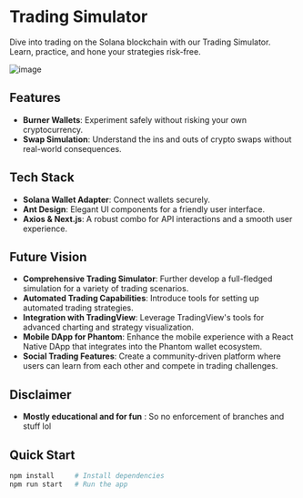 # Trading Simulator

Dive into trading on the Solana blockchain with our Trading Simulator. Learn, practice, and hone your strategies risk-free.

![image](https://github.com/lucas-low/edge-full-stack-trading-sim/assets/53358104/c342705e-b419-4a90-a334-ede98e6d2224)

## Features

-   **Burner Wallets**: Experiment safely without risking your own cryptocurrency.
-   **Swap Simulation**: Understand the ins and outs of crypto swaps without real-world consequences.

## Tech Stack

-   **Solana Wallet Adapter**: Connect wallets securely.
-   **Ant Design**: Elegant UI components for a friendly user interface.
-   **Axios & Next.js**: A robust combo for API interactions and a smooth user experience.

## Future Vision

-   **Comprehensive Trading Simulator**: Further develop a full-fledged simulation for a variety of trading scenarios.
-   **Automated Trading Capabilities**: Introduce tools for setting up automated trading strategies.
-   **Integration with TradingView**: Leverage TradingView's tools for advanced charting and strategy visualization.
-   **Mobile DApp for Phantom**: Enhance the mobile experience with a React Native DApp that integrates into the Phantom wallet ecosystem.
-   **Social Trading Features**: Create a community-driven platform where users can learn from each other and compete in trading challenges.

## Disclaimer

-   **Mostly educational and for fun** : So no enforcement of branches and stuff lol

## Quick Start

```bash
npm install     # Install dependencies
npm run start   # Run the app
```
